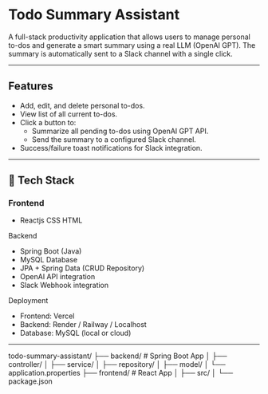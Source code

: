 #  Todo Summary Assistant

A full-stack productivity application that allows users to manage personal to-dos and generate a smart summary using a real LLM (OpenAI GPT). The summary is automatically sent to a Slack channel with a single click.

---

##  Features

- Add, edit, and delete personal to-dos.
- View list of all current to-dos.
- Click a button to:
  - Summarize all pending to-dos using OpenAI GPT API.
  - Send the summary to a configured Slack channel.
- Success/failure toast notifications for Slack integration.

---

## 🧰 Tech Stack

### Frontend
- Reactjs
   CSS
  HTML

 Backend
- Spring Boot (Java)
- MySQL Database
- JPA + Spring Data (CRUD Repository)
- OpenAI API integration
- Slack Webhook integration

 Deployment
- Frontend: Vercel
- Backend: Render / Railway / Localhost
- Database: MySQL (local or cloud)

---

todo-summary-assistant/
├── backend/ # Spring Boot App
│ ├── controller/
│ ├── service/
│ ├── repository/
│ ├── model/
│ └── application.properties
├── frontend/ # React App
│ ├── src/
│ └── package.json

